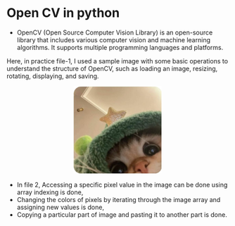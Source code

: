 # Open CV in python
- OpenCV (Open Source Computer Vision Library) is an open-source library that includes various computer vision and machine learning algorithms. It supports multiple programming languages and platforms.

Here, in practice file-1, I used a sample image with some basic operations to understand the structure of OpenCV, such as loading an image, resizing, rotating, displaying, and saving.

<div align="center">
    <img src="sample%20img.jpg" alt="Sample image" width="200">
</div>


- In file 2, Accessing a specific pixel value in the image can be done using array indexing is done,
- Changing the colors of pixels by iterating through the image array and assigning new values is done,
- Copying a particular part of image and pasting it to another part is done.
